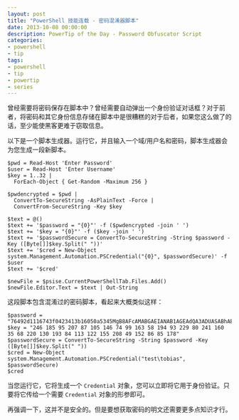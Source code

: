 ```yaml
---
layout: post
title: "PowerShell 技能连载 - 密码混淆器脚本"
date: 2013-10-08 00:00:00
description: PowerTip of the Day - Password Obfuscator Script
categories:
- powershell
- tip
tags:
- powershell
- tip
- powertip
- series
---
```

曾经需要将密码保存在脚本中？曾经需要自动弹出一个身份验证对话框？对于前者，将密码和其它身份信息存储在脚本中是很糟糕的对于后者，如果您这么做了的话，至少能使黑客更难于窃取信息。

以下是一个脚本生成器。运行它，并且输入一个域/用户名和密码，脚本生成器会为您生成一段新脚本。

	$pwd = Read-Host 'Enter Password'
	$user = Read-Host 'Enter Username'
	$key = 1..32 |
	  ForEach-Object { Get-Random -Maximum 256 }

	$pwdencrypted = $pwd |
	  ConvertTo-SecureString -AsPlainText -Force |
	  ConvertFrom-SecureString -Key $key

	$text = @()
	$text += '$password = "{0}"' -f ($pwdencrypted -join ' ')
	$text += '$key = "{0}"' -f ($key -join ' ')
	$text += '$passwordSecure = ConvertTo-SecureString -String $password -Key ([Byte[]]$key.Split(" "))'
	$text += '$cred = New-Object system.Management.Automation.PSCredential("{0}", $passwordSecure)' -f $user
	$text += '$cred'

	$newFile = $psise.CurrentPowerShellTab.Files.Add()
	$newFile.Editor.Text = $text | Out-String

这段脚本包含混淆过的密码脚本，看起来大概类似这样：

	$password = "76492d1116743f0423413b16050a5345MgB8AFcAMABGAEIANAB1AGEAdQA3ADUASABhAE0AMgBNADUAUwBnAFYAYQA1AEEAPQA9AHwAMgAyAGIAZgA1ADUAZgA0ADIANAA0ADUANwA2ADAAMgA5ADkAZAAxAGUANwA4ADUAZQA4ADkAZAA1AGMAMAA2AA=="
	$key = "246 185 95 207 87 105 146 74 99 163 58 194 93 229 80 241 160 35 68 220 130 193 84 113 122 155 208 49 152 86 85 178"
	$passwordSecure = ConvertTo-SecureString -String $password -Key ([Byte[]]$key.Split(" "))
	$cred = New-Object system.Management.Automation.PSCredential("test\tobias", $passwordSecure)
	$cred

当您运行它，它将生成一个 `Credential` 对象，您可以立即将它用于身份验证。只要将它传给一个需要 `Credential` 对象的形参即可。

再强调一下，这并不是安全的。但是要想获取密码的明文还需要更多点知识才行。

<!--本文国际来源：[Password Obfuscator Script](http://community.idera.com/powershell/powertips/b/tips/posts/password-obfuscator-script)-->
